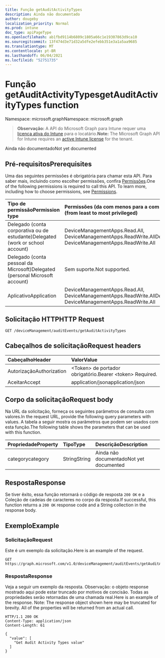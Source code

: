 ```yaml
---
title: Função getAuditActivityTypes
description: Ainda não documentado
author: dougeby
localization_priority: Normal
ms.prod: intune
doc_type: apiPageType
ms.openlocfilehash: ab1fbd9114b6809c1805a66c1e19307863d9ca10
ms.sourcegitcommit: 13f474d3e71d32a5dfe2efebb351e3a1a5aa9685
ms.translationtype: MT
ms.contentlocale: pt-BR
ms.lasthandoff: 06/04/2021
ms.locfileid: "52751735"
---
```

# <a name="getauditactivitytypes-function"></a><span data-ttu-id="deb4e-103">Função getAuditActivityTypes</span><span class="sxs-lookup"><span data-stu-id="deb4e-103">getAuditActivityTypes function</span></span>

<span data-ttu-id="deb4e-104">Namespace: microsoft.graph</span><span class="sxs-lookup"><span data-stu-id="deb4e-104">Namespace: microsoft.graph</span></span>

> <span data-ttu-id="deb4e-105">**Observação:** A API do Microsoft Graph para Intune requer uma [licença ativa do Intune](https://go.microsoft.com/fwlink/?linkid=839381) para o locatário.</span><span class="sxs-lookup"><span data-stu-id="deb4e-105">**Note:** The Microsoft Graph API for Intune requires an [active Intune license](https://go.microsoft.com/fwlink/?linkid=839381) for the tenant.</span></span>

<span data-ttu-id="deb4e-106">Ainda não documentado</span><span class="sxs-lookup"><span data-stu-id="deb4e-106">Not yet documented</span></span>

## <a name="prerequisites"></a><span data-ttu-id="deb4e-107">Pré-requisitos</span><span class="sxs-lookup"><span data-stu-id="deb4e-107">Prerequisites</span></span>
<span data-ttu-id="deb4e-p101">Uma das seguintes permissões é obrigatória para chamar esta API. Para saber mais, incluindo como escolher permissões, confira [Permissões](/graph/permissions-reference).</span><span class="sxs-lookup"><span data-stu-id="deb4e-p101">One of the following permissions is required to call this API. To learn more, including how to choose permissions, see [Permissions](/graph/permissions-reference).</span></span>

|<span data-ttu-id="deb4e-110">Tipo de permissão</span><span class="sxs-lookup"><span data-stu-id="deb4e-110">Permission type</span></span>|<span data-ttu-id="deb4e-111">Permissões (da com menos para a com mais privilégios)</span><span class="sxs-lookup"><span data-stu-id="deb4e-111">Permissions (from least to most privileged)</span></span>|
|:---|:---|
|<span data-ttu-id="deb4e-112">Delegado (conta corporativa ou de estudante)</span><span class="sxs-lookup"><span data-stu-id="deb4e-112">Delegated (work or school account)</span></span>|<span data-ttu-id="deb4e-113">DeviceManagementApps.Read.All, DeviceManagementApps.ReadWrite.All</span><span class="sxs-lookup"><span data-stu-id="deb4e-113">DeviceManagementApps.Read.All, DeviceManagementApps.ReadWrite.All</span></span>|
|<span data-ttu-id="deb4e-114">Delegado (conta pessoal da Microsoft)</span><span class="sxs-lookup"><span data-stu-id="deb4e-114">Delegated (personal Microsoft account)</span></span>|<span data-ttu-id="deb4e-115">Sem suporte.</span><span class="sxs-lookup"><span data-stu-id="deb4e-115">Not supported.</span></span>|
|<span data-ttu-id="deb4e-116">Aplicativo</span><span class="sxs-lookup"><span data-stu-id="deb4e-116">Application</span></span>|<span data-ttu-id="deb4e-117">DeviceManagementApps.Read.All, DeviceManagementApps.ReadWrite.All</span><span class="sxs-lookup"><span data-stu-id="deb4e-117">DeviceManagementApps.Read.All, DeviceManagementApps.ReadWrite.All</span></span>|

## <a name="http-request"></a><span data-ttu-id="deb4e-118">Solicitação HTTP</span><span class="sxs-lookup"><span data-stu-id="deb4e-118">HTTP Request</span></span>
<!-- {
  "blockType": "ignored"
}
-->
``` http
GET /deviceManagement/auditEvents/getAuditActivityTypes
```

## <a name="request-headers"></a><span data-ttu-id="deb4e-119">Cabeçalhos de solicitação</span><span class="sxs-lookup"><span data-stu-id="deb4e-119">Request headers</span></span>
|<span data-ttu-id="deb4e-120">Cabeçalho</span><span class="sxs-lookup"><span data-stu-id="deb4e-120">Header</span></span>|<span data-ttu-id="deb4e-121">Valor</span><span class="sxs-lookup"><span data-stu-id="deb4e-121">Value</span></span>|
|:---|:---|
|<span data-ttu-id="deb4e-122">Autorização</span><span class="sxs-lookup"><span data-stu-id="deb4e-122">Authorization</span></span>|<span data-ttu-id="deb4e-123">&lt;Token&gt; de portador obrigatório.</span><span class="sxs-lookup"><span data-stu-id="deb4e-123">Bearer &lt;token&gt; Required.</span></span>|
|<span data-ttu-id="deb4e-124">Aceitar</span><span class="sxs-lookup"><span data-stu-id="deb4e-124">Accept</span></span>|<span data-ttu-id="deb4e-125">application/json</span><span class="sxs-lookup"><span data-stu-id="deb4e-125">application/json</span></span>|

## <a name="request-body"></a><span data-ttu-id="deb4e-126">Corpo da solicitação</span><span class="sxs-lookup"><span data-stu-id="deb4e-126">Request body</span></span>
<span data-ttu-id="deb4e-127">Na URL da solicitação, forneça os seguintes parâmetros de consulta com valores.</span><span class="sxs-lookup"><span data-stu-id="deb4e-127">In the request URL, provide the following query parameters with values.</span></span>
<span data-ttu-id="deb4e-128">A tabela a seguir mostra os parâmetros que podem ser usados com esta função.</span><span class="sxs-lookup"><span data-stu-id="deb4e-128">The following table shows the parameters that can be used with this function.</span></span>

|<span data-ttu-id="deb4e-129">Propriedade</span><span class="sxs-lookup"><span data-stu-id="deb4e-129">Property</span></span>|<span data-ttu-id="deb4e-130">Tipo</span><span class="sxs-lookup"><span data-stu-id="deb4e-130">Type</span></span>|<span data-ttu-id="deb4e-131">Descrição</span><span class="sxs-lookup"><span data-stu-id="deb4e-131">Description</span></span>|
|:---|:---|:---|
|<span data-ttu-id="deb4e-132">category</span><span class="sxs-lookup"><span data-stu-id="deb4e-132">category</span></span>|<span data-ttu-id="deb4e-133">String</span><span class="sxs-lookup"><span data-stu-id="deb4e-133">String</span></span>|<span data-ttu-id="deb4e-134">Ainda não documentado</span><span class="sxs-lookup"><span data-stu-id="deb4e-134">Not yet documented</span></span>|



## <a name="response"></a><span data-ttu-id="deb4e-135">Resposta</span><span class="sxs-lookup"><span data-stu-id="deb4e-135">Response</span></span>
<span data-ttu-id="deb4e-136">Se tiver êxito, essa função retornará o código de resposta `200 OK` e a Coleção de cadeias de caracteres no corpo da resposta.</span><span class="sxs-lookup"><span data-stu-id="deb4e-136">If successful, this function returns a `200 OK` response code and a String collection in the response body.</span></span>

## <a name="example"></a><span data-ttu-id="deb4e-137">Exemplo</span><span class="sxs-lookup"><span data-stu-id="deb4e-137">Example</span></span>

### <a name="request"></a><span data-ttu-id="deb4e-138">Solicitação</span><span class="sxs-lookup"><span data-stu-id="deb4e-138">Request</span></span>
<span data-ttu-id="deb4e-139">Este é um exemplo da solicitação.</span><span class="sxs-lookup"><span data-stu-id="deb4e-139">Here is an example of the request.</span></span>
``` http
GET https://graph.microsoft.com/v1.0/deviceManagement/auditEvents/getAuditActivityTypes(category='parameterValue')
```

### <a name="response"></a><span data-ttu-id="deb4e-140">Resposta</span><span class="sxs-lookup"><span data-stu-id="deb4e-140">Response</span></span>
<span data-ttu-id="deb4e-p103">Veja a seguir um exemplo da resposta. Observação: o objeto response mostrado aqui pode estar truncado por motivos de concisão. Todas as propriedades serão retornadas de uma chamada real.</span><span class="sxs-lookup"><span data-stu-id="deb4e-p103">Here is an example of the response. Note: The response object shown here may be truncated for brevity. All of the properties will be returned from an actual call.</span></span>
``` http
HTTP/1.1 200 OK
Content-Type: application/json
Content-Length: 61

{
  "value": [
    "Get Audit Activity Types value"
  ]
}
```




